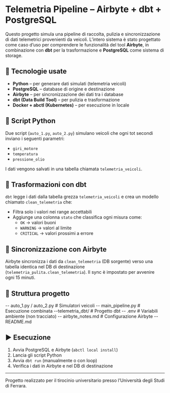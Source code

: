 # Telemetria Pipeline – Airbyte + dbt + PostgreSQL

Questo progetto simula una pipeline di raccolta, pulizia e sincronizzazione di dati telemetrici provenienti da veicoli. L’intero sistema è stato progettato come caso d’uso per comprendere le funzionalità del tool **Airbyte**, in combinazione con **dbt** per la trasformazione e **PostgreSQL** come sistema di storage.

## 🔧 Tecnologie usate

- **Python** – per generare dati simulati (telemetria veicoli)
- **PostgreSQL** – database di origine e destinazione
- **Airbyte** – per sincronizzazione dei dati tra i database
- **dbt (Data Build Tool)** – per pulizia e trasformazione
- **Docker + abctl (Kubernetes)** – per esecuzione in locale

## 📡 Script Python

Due script (`auto_1.py`, `auto_2.py`) simulano veicoli che ogni tot secondi inviano i seguenti parametri:
- `giri_motore`
- `temperatura`
- `pressione_olio`

I dati vengono salvati in una tabella chiamata `telemetria_veicoli`.

## 🧪 Trasformazioni con dbt

`dbt` legge i dati dalla tabella grezza `telemetria_veicoli` e crea un modello chiamato `clean_telemetria` che:
- Filtra solo i valori nei range accettabili
- Aggiunge una colonna `stato` che classifica ogni misura come:
  - `OK` → valori buoni
  - `WARNING` → valori al limite
  - `CRITICAL` → valori prossimi a errore

## 🔁 Sincronizzazione con Airbyte

Airbyte sincronizza i dati da `clean_telemetria` (DB sorgente) verso una tabella identica nel DB di destinazione (`telemetria_pulita.clean_telemetria`). Il sync è impostato per avvenire ogni 15 minuti.

## 📂 Struttura progetto

-- auto_1.py / auto_2.py # Simulatori veicoli
-- main_pipeline.py # Esecuzione combinata
--telemetria_dbt/ # Progetto dbt
-- .env # Variabili ambiente (non tracciato)
-- airbyte_notes.md # Configurazione Airbyte
-- README.md


## ▶️ Esecuzione

1. Avvia PostgreSQL e Airbyte (`abctl local install`)
2. Lancia gli script Python
3. Avvia `dbt run` (manualmente o con loop)
4. Verifica i dati in Airbyte e nel DB di destinazione

---

Progetto realizzato per il tirocinio universitario presso l’Università degli Studi di Ferrara.
